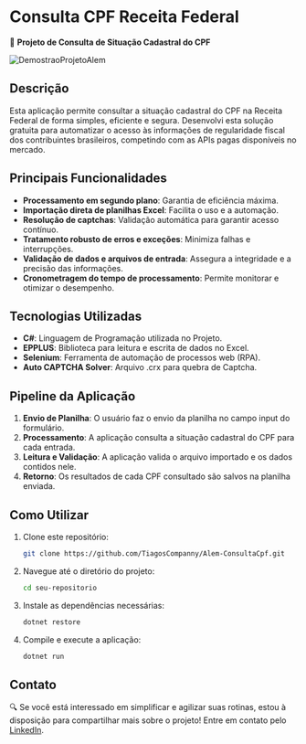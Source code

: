 
# Consulta CPF Receita Federal

🚀 **Projeto de Consulta de Situação Cadastral do CPF**

![DemostraoProjetoAlem](https://github.com/TiagosCompanny/Alem-ConsultaCpf/assets/116459741/e345c4de-d8f5-48eb-99e6-b95b6d6d64a5)


## Descrição

Esta aplicação permite consultar a situação cadastral do CPF na Receita Federal de forma simples, eficiente e segura. Desenvolvi esta solução gratuita para automatizar o acesso às informações de regularidade fiscal dos contribuintes brasileiros, competindo com as APIs pagas disponíveis no mercado.

## Principais Funcionalidades

- **Processamento em segundo plano**: Garantia de eficiência máxima.
- **Importação direta de planilhas Excel**: Facilita o uso e a automação.
- **Resolução de captchas**: Validação automática para garantir acesso contínuo.
- **Tratamento robusto de erros e exceções**: Minimiza falhas e interrupções.
- **Validação de dados e arquivos de entrada**: Assegura a integridade e a precisão das informações.
- **Cronometragem do tempo de processamento**: Permite monitorar e otimizar o desempenho.

## Tecnologias Utilizadas

- **C#**: Linguagem de Programação utilizada no Projeto.
- **EPPLUS**: Biblioteca para leitura e escrita de dados no Excel.
- **Selenium**: Ferramenta de automação de processos web (RPA).
- **Auto CAPTCHA Solver**: Arquivo .crx para quebra de Captcha.

## Pipeline da Aplicação

1. **Envio de Planilha**: O usuário faz o envio da planilha no campo input do formulário.
2. **Processamento**: A aplicação consulta a situação cadastral do CPF para cada entrada.
3. **Leitura e Validação**: A aplicação valida o arquivo importado e os dados contidos nele.
4. **Retorno**: Os resultados de cada CPF consultado são salvos na planilha enviada.

## Como Utilizar

1. Clone este repositório:
    ```sh
    git clone https://github.com/TiagosCompanny/Alem-ConsultaCpf.git
    ```
2. Navegue até o diretório do projeto:
    ```sh
    cd seu-repositorio
    ```
3. Instale as dependências necessárias:
    ```sh
    dotnet restore
    ```
4. Compile e execute a aplicação:
    ```sh
    dotnet run
    ```

## Contato

🔍 Se você está interessado em simplificar e agilizar suas rotinas, estou à disposição para compartilhar mais sobre o projeto! Entre em contato pelo [LinkedIn](https://www.linkedin.com/in/tiagoscompanny/).
